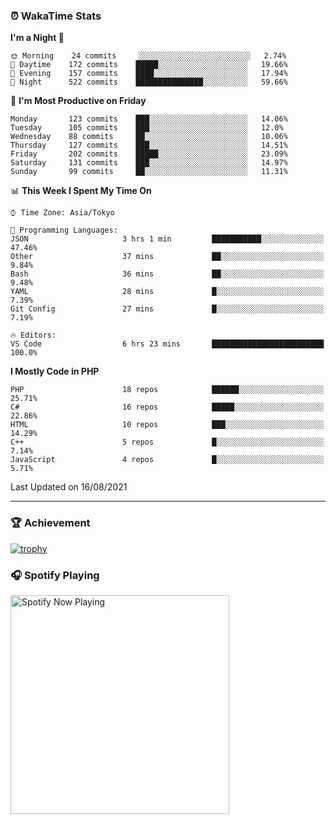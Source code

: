 ### ⏰ WakaTime Stats


<!--START_SECTION:waka-->
**I'm a Night 🦉** 

```text
🌞 Morning    24 commits     ░░░░░░░░░░░░░░░░░░░░░░░░░   2.74% 
🌆 Daytime    172 commits    █████░░░░░░░░░░░░░░░░░░░░   19.66% 
🌃 Evening    157 commits    ████░░░░░░░░░░░░░░░░░░░░░   17.94% 
🌙 Night      522 commits    ███████████████░░░░░░░░░░   59.66%

```
📅 **I'm Most Productive on Friday** 

```text
Monday       123 commits    ███░░░░░░░░░░░░░░░░░░░░░░   14.06% 
Tuesday      105 commits    ███░░░░░░░░░░░░░░░░░░░░░░   12.0% 
Wednesday    88 commits     ██░░░░░░░░░░░░░░░░░░░░░░░   10.06% 
Thursday     127 commits    ███░░░░░░░░░░░░░░░░░░░░░░   14.51% 
Friday       202 commits    █████░░░░░░░░░░░░░░░░░░░░   23.09% 
Saturday     131 commits    ███░░░░░░░░░░░░░░░░░░░░░░   14.97% 
Sunday       99 commits     ██░░░░░░░░░░░░░░░░░░░░░░░   11.31%

```


📊 **This Week I Spent My Time On** 

```text
⌚︎ Time Zone: Asia/Tokyo

💬 Programming Languages: 
JSON                     3 hrs 1 min         ███████████░░░░░░░░░░░░░░   47.46% 
Other                    37 mins             ██░░░░░░░░░░░░░░░░░░░░░░░   9.84% 
Bash                     36 mins             ██░░░░░░░░░░░░░░░░░░░░░░░   9.48% 
YAML                     28 mins             █░░░░░░░░░░░░░░░░░░░░░░░░   7.39% 
Git Config               27 mins             █░░░░░░░░░░░░░░░░░░░░░░░░   7.19%

🔥 Editors: 
VS Code                  6 hrs 23 mins       █████████████████████████   100.0%

```

**I Mostly Code in PHP** 

```text
PHP                      18 repos            ██████░░░░░░░░░░░░░░░░░░░   25.71% 
C#                       16 repos            █████░░░░░░░░░░░░░░░░░░░░   22.86% 
HTML                     10 repos            ███░░░░░░░░░░░░░░░░░░░░░░   14.29% 
C++                      5 repos             █░░░░░░░░░░░░░░░░░░░░░░░░   7.14% 
JavaScript               4 repos             █░░░░░░░░░░░░░░░░░░░░░░░░   5.71%

```



 Last Updated on 16/08/2021
<!--END_SECTION:waka-->

---

### 🏆 Achievement

[![trophy](https://github-profile-trophy.vercel.app/?username=Slime-hatena&theme=flat&no-bg=true&no-frame=true&column=8)](https://github.com/ryo-ma/github-profile-trophy)

### 🎧 Spotify Playing

[<img src="https://spotify-now-playing-slime-hatena.vercel.app/api/spotify-playing" alt="Spotify Now Playing" width="350" />](https://open.spotify.com/user/slime_hatena)

<!--
**Slime-hatena/Slime-hatena** is a ✨ _special_ ✨ repository because its `README.md` (this file) appears on your GitHub profile.

Here are some ideas to get you started:

- 🔭 I’m currently working on ...
- 🌱 I’m currently learning ...
- 👯 I’m looking to collaborate on ...
- 🤔 I’m looking for help with ...
- 💬 Ask me about ...
- 📫 How to reach me: ...
- 😄 Pronouns: ...
- ⚡ Fun fact: ...
-->
